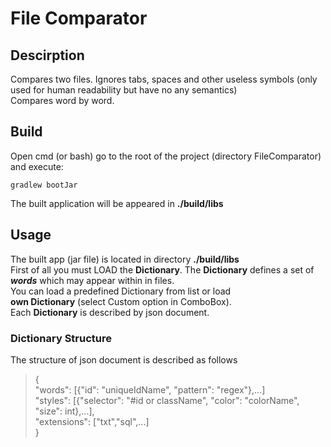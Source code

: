 # File Comparator
## Descirption
Compares two files. Ignores tabs, spaces and other useless symbols (only used for human readability but have no any semantics)  
Compares word by word.
## Build
Open cmd (or bash) go to the root of the project (directory FileComparator) and execute:
```
gradlew bootJar
```
The built application will be appeared in **./build/libs**

## Usage
The built app (jar file) is located in directory **./build/libs**  
First of all you must LOAD the **Dictionary**. The **Dictionary**
defines a set of ***words*** which may appear within in files.  
You can load a predefined Dictionary from list or load  
**own Dictionary** (select Custom option in ComboBox).  
Each **Dictionary** is described by json document.  
### Dictionary Structure
The structure of json document is described as follows
> {  
    "words": [{"id": "uniqueIdName", "pattern": "regex"},...]  
    "styles": [{"selector": "#id or className", "color": "colorName", "size": int},...],  
    "extensions": ["txt","sql",...]  
}